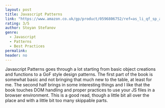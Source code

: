```yaml
---
layout: post
title: Javascript Patterns
link: "https://www.amazon.co.uk/gp/product/0596806752/ref=as_li_qf_sp_asin_il_tl?ie=UTF8&camp=1634&creative=6738&creativeASIN=0596806752&linkCode=as2&tag=jussihallilac-21"
rating: 3/5
author: Stoyan Stefanov
genre:
  - Javascript
  - Patterns
  - Best Practices
permalink:
header: no
---
```

Javascript Patterns goes through a lot starting from basic object creations and functions to a GoF style design patterns. The first part of the book is somewhat basic and not bringing that much new to the table, at least for me. The second half brings in some interesting things and I like that the book touches DOM handling and proper practices to use your JS files in a browser environment. This is a good read, though a little bit all over the place and with a little bit too many skippable parts. 
